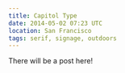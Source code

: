 ```yaml
---
title: Capitol Type
date: 2014-05-02 07:23 UTC
location: San Francisco
tags: serif, signage, outdoors
---
```


There will be a post here!
